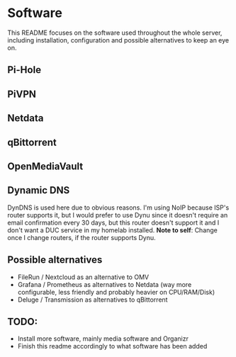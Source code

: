 # Software
This README focuses on the software used throughout the whole server, including installation, configuration and possible alternatives to keep an eye on.

## Pi-Hole


## PiVPN


## Netdata


## qBittorrent


## OpenMediaVault


## Dynamic DNS
DynDNS is used here due to obvious reasons. I'm using NoIP because ISP's router supports it, but I would prefer to use Dynu since it doesn't require an email confirmation every 30 days, but this router doesn't support it and I don't want a DUC service in my homelab installed. 
**Note to self**: Change once I change routers, if the router supports Dynu.

## Possible alternatives
- FileRun / Nextcloud as an alternative to OMV
- Grafana / Prometheus as alternatives to Netdata (way more configurable, less friendly and probably heavier on CPU/RAM/Disk)
- Deluge / Transmission as alternatives to qBittorrent

## TODO:
- Install more software, mainly media software and Organizr
- Finish this readme accordingly to what software has been added
